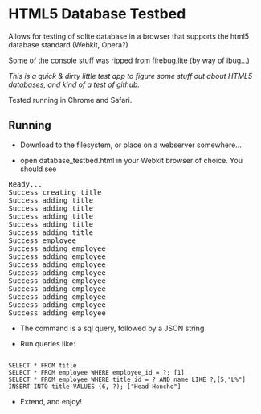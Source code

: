 HTML5 Database Testbed
===============================

Allows for testing of sqlite database in a browser that supports the html5 database standard (Webkit, Opera?)

Some of the console stuff was ripped from firebug.lite (by way of ibug...)

_This is a quick & dirty little test app to figure some stuff out about HTML5 databases, and kind of a test of github._

Tested running in Chrome and Safari.

Running
-------

* Download to the filesystem, or place on a webserver somewhere... 

* open database_testbed.html in your Webkit browser of choice.  You should see

<pre>Ready...
Success creating title
Success adding title
Success adding title
Success adding title
Success adding title
Success adding title
Success employee
Success adding employee
Success adding employee
Success adding employee
Success adding employee
Success adding employee
Success adding employee
Success adding employee
Success adding employee
Success adding employee
</pre>

* The command is a sql query, followed by a JSON string

* Run queries like:

<code>
SELECT * FROM title
SELECT * FROM employee WHERE employee_id = ?; [1]
SELECT * FROM employee WHERE title_id = ? AND name LIKE ?;[5,"L%"] 
INSERT INTO title VALUES (6, ?); ["Head Honcho"] 
</code>

* Extend, and enjoy!

